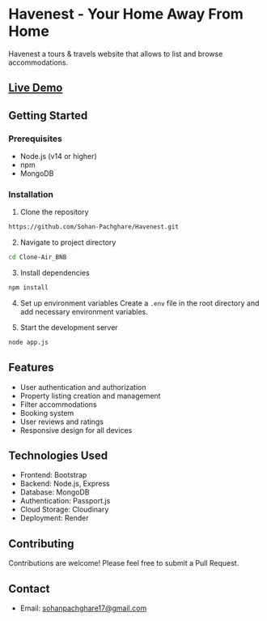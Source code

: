 # Havenest - Your Home Away From Home

Havenest a tours & travels website that allows to list and browse accommodations.

## [Live Demo](https://havenest.onrender.com/listings)


## Getting Started

### Prerequisites

- Node.js (v14 or higher)
- npm
- MongoDB

### Installation

1. Clone the repository

```bash
https://github.com/Sohan-Pachghare/Havenest.git
```

2. Navigate to project directory

```bash
cd Clone-Air_BNB
```

3. Install dependencies

```bash
npm install
```

4. Set up environment variables
   Create a `.env` file in the root directory and add necessary environment variables.

5. Start the development server

```bash
node app.js
```

## Features

- User authentication and authorization
- Property listing creation and management
- Filter accommodations
- Booking system
- User reviews and ratings
- Responsive design for all devices

## Technologies Used

- Frontend: Bootstrap
- Backend: Node.js, Express
- Database: MongoDB
- Authentication: Passport.js
- Cloud Storage: Cloudinary
- Deployment: Render


## Contributing

Contributions are welcome! Please feel free to submit a Pull Request.

## Contact
- Email: sohanpachghare17@gmail.com
